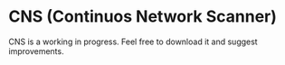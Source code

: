 # CNS (Continuos Network Scanner)

CNS is a working in progress. Feel free to download it and suggest improvements. 
